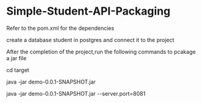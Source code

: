 # Simple-Student-API-Packaging

Refer to the pom.xml for the dependencies 

create a database student in postgres and connect it to the project

After the completion of the project,run the following commands to pcakage a jar file

cd target

java -jar demo-0.0.1-SNAPSHOT.jar

java -jar demo-0.0.1-SNAPSHOT.jar --server.port=8081

